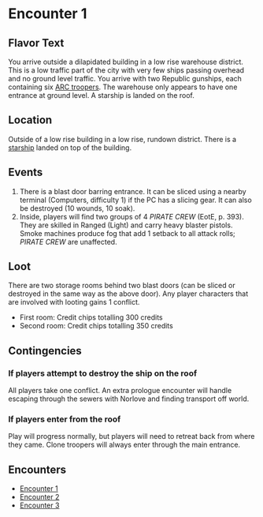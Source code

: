 # Encounter 1
## Flavor Text
You arrive outside a dilapidated building in a low rise warehouse district. This is a low traffic part of the city
with very few ships passing overhead and no ground level traffic. You arrive with two Republic gunships, each containing
six [ARC troopers](https://github.com/efortner/force-and-destiny-1/blob/main/game/characters/arc_troopers.md). The
warehouse only appears to have one entrance at ground level. A starship is landed on the roof.

## Location
Outside of a low rise building in a low rise, rundown district. There is a [starship](https://github.com/efortner/force-and-destiny-1/blob/main/game/vessels/norlove_ship.md)
landed on top of the building.

## Events
1. There is a blast door barring entrance. It can be sliced using a nearby terminal (Computers, difficulty 1) if
the PC has a slicing gear. It can also be destroyed (10 wounds, 10 soak).
2. Inside, players will find two groups of 4 *PIRATE CREW* (EotE, p. 393). They are skilled in Ranged (Light) and
carry heavy blaster pistols. Smoke machines produce fog that add 1 setback to all attack rolls; *PIRATE CREW* are
unaffected.

## Loot
There are two storage rooms behind two blast doors (can be sliced or destroyed in the same way as the above door).
Any player characters that are involved with looting gains 1 conflict.
* First room: Credit chips totalling 300 credits
* Second room: Credit chips totalling 350 credits

## Contingencies
### If players attempt to destroy the ship on the roof
All players take one conflict. An extra prologue encounter will handle escaping through the sewers with Norlove and
finding transport off world.

### If players enter from the roof
Play will progress normally, but players will need to retreat back from where they came. Clone troopers will always
enter through the main entrance.

## Encounters
* [Encounter 1](https://github.com/efortner/force-and-destiny-1/blob/main/game/chapters/prologue/private/encounter_1.md)
* [Encounter 2](https://github.com/efortner/force-and-destiny-1/blob/main/game/chapters/prologue/private/encounter_2.md)
* [Encounter 3](https://github.com/efortner/force-and-destiny-1/blob/main/game/chapters/prologue/private/encounter_3.md)
